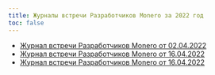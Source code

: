 ```yaml
---
title: Журналы встречи Разработчиков Monero за 2022 год
toc: false
---
```


- [Журнал встречи Разработчиков Monero от 02.04.2022](/logs/monero-dev-logs/2022/2022-04-02/)
- [Журнал встречи Разработчиков Monero от 16.04.2022](/logs/monero-dev-logs/2022/2022-04-16/)
- [Журнал встречи Разработчиков Monero от 16.04.2022](/logs/monero-dev-logs/2022/2022-05-07/)
